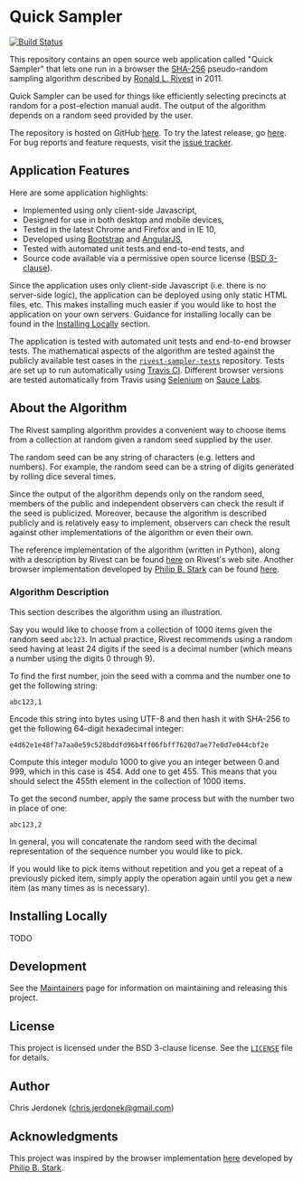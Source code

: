Quick Sampler
=============

[![Build Status](https://travis-ci.org/cjerdonek/quick-sampler.svg?branch=master)](https://travis-ci.org/cjerdonek/quick-sampler)

This repository contains an open source web application called
"Quick Sampler" that lets one run in a browser the [SHA-256][sha-256]
pseudo-random sampling algorithm described by [Ronald L. Rivest][rivest]
in 2011.

Quick Sampler can be used for things like efficiently selecting precincts
at random for a post-election manual audit.  The output of the algorithm
depends on a random seed provided by the user.

The repository is hosted on GitHub [here][quick-sampler-repo].  To try the
latest release, go [here][quick-sampler-app].  For bug reports and feature
requests, visit the [issue tracker][issue-tracker].


Application Features
--------------------

Here are some application highlights:

* Implemented using only client-side Javascript,
* Designed for use in both desktop and mobile devices,
* Tested in the latest Chrome and Firefox and in IE 10,
* Developed using [Bootstrap][bootstrap] and [AngularJS][angularjs],
* Tested with automated unit tests and end-to-end tests, and
* Source code available via a permissive open source license
  ([BSD 3-clause](LICENSE)).

Since the application uses only client-side Javascript (i.e. there is no
server-side logic), the application can be deployed using only static
HTML files, etc.  This makes installing much easier if you would like
to host the application on your own servers.  Guidance for installing
locally can be found in the [Installing Locally](#installing-locally)
section.

The application is tested with automated unit tests and end-to-end
browser tests.  The mathematical aspects of the algorithm are tested
against the publicly available test cases in the
[`rivest-sampler-tests`][sampler-tests] repository.  Tests are set up
to run automatically using [Travis CI][travis-ci].  Different browser
versions are tested automatically from Travis using [Selenium][selenium]
on [Sauce Labs][sauce-labs].


About the Algorithm
-------------------

The Rivest sampling algorithm provides a convenient way to choose items
from a collection at random given a random seed supplied by the user.

The random seed can be any string of characters (e.g. letters and numbers).
For example, the random seed can be a string of digits generated by
rolling dice several times.

Since the output of the algorithm depends only on the random seed,
members of the public and independent observers can check the result
if the seed is publicized.  Moreover, because the algorithm is described
publicly and is relatively easy to implement, observers can check the
result against other implementations of the algorithm or even their own.

The reference implementation of the algorithm (written in Python), along
with a description by Rivest can be found [here][rivest-impl]
on Rivest's web site.  Another browser implementation developed by
[Philip B. Stark][stark] can be found [here][stark-app].


### Algorithm Description

This section describes the algorithm using an illustration.

Say you would like to choose from a collection of 1000 items given
the random seed `abc123`.  In actual practice, Rivest recommends using
a random seed having at least 24 digits if the seed is a decimal number
(which means a number using the digits 0 through 9).

To find the first number, join the seed with a comma and the number one
to get the following string:

    abc123,1

Encode this string into bytes using UTF-8 and then hash it with SHA-256
to get the following 64-digit hexadecimal integer:

    e4d62e1e48f7a7aa0e59c528bddfd96b4ff06fbff7620d7ae77e0d7e044cbf2e

Compute this integer modulo 1000 to give you an integer between 0 and 999,
which in this case is 454.  Add one to get 455.  This means that you should
select the 455th element in the collection of 1000 items.

To get the second number, apply the same process but with the number
two in place of one:

    abc123,2

In general, you will concatenate the random seed with the decimal
representation of the sequence number you would like to pick.

If you would like to pick items without repetition and you get a repeat
of a previously picked item, simply apply the operation again until you get
a new item (as many times as is necessary).


Installing Locally
------------------

TODO


Development
-----------

See the [Maintainers][maintain] page for information on maintaining
and releasing this project.


License
-------

This project is licensed under the BSD 3-clause license.  See the
[`LICENSE`](LICENSE) file for details.


Author
------

Chris Jerdonek (<chris.jerdonek@gmail.com>)


Acknowledgments
---------------

This project was inspired by the browser implementation [here][stark-app]
developed by [Philip B. Stark][stark].


[angularjs]: https://angularjs.org/
[bootstrap]: http://getbootstrap.com/
[issue-tracker]: https://github.com/cjerdonek/quick-sampler/issues
[maintain]: docs/maintain.md
[quick-sampler-app]: http://cjerdonek.github.io/quick-sampler/
[quick-sampler-repo]: https://github.com/cjerdonek/quick-sampler
[rivest]: http://people.csail.mit.edu/rivest/
[rivest-impl]: http://people.csail.mit.edu/rivest/sampler.py
[sampler-tests]: https://github.com/cjerdonek/rivest-sampler-tests
[sauce-labs]: https://saucelabs.com/account
[selenium]: http://www.seleniumhq.org/
[sha-256]: http://en.wikipedia.org/wiki/SHA-2
[stark]: http://www.stat.berkeley.edu/~stark/
[stark-app]: http://www.stat.berkeley.edu/~stark/Java/Html/sha256Rand.htm
[travis-ci]: https://travis-ci.org/
